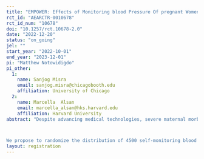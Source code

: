 ```yaml
---
title: "EMPOWER: Effects of Monitoring blood Pressure Of pregnant Women Electronically and Remotely"
rct_id: "AEARCTR-0010678"
rct_id_num: "10678"
doi: "10.1257/rct.10678-2.0"
date: "2022-12-20"
status: "on_going"
jel: ""
start_year: "2022-10-01"
end_year: "2023-12-01"
pi: "Matthew Notowidigdo"
pi_other:
  1:
    name: Sanjog Misra
    email: sanjog.misra@chicagobooth.edu
    affiliation: University of Chicago
  2:
    name: Marcella  Alsan
    email: marcella_alsan@hks.harvard.edu
    affiliation: Harvard University
abstract: "Despite advancing medical technologies, severe maternal morbidity has increased by about 200 percent over the past few decades (CDC 2021). A recent study found that 4 out of 5 pregnancy-related deaths are preventable. A common cause of maternal mortality is preeclampsia – a dangerous pregnancy and postpartum complication associated with high blood pressure which can result in seizure, organ damage, or stroke. It affects about 1 in 25 pregnant women and causes 15 percent of premature births (CDC 2021). Several interventions have aimed to mitigate the devastating effects of preeclampsia, including the distribution of self-monitoring blood pressure (SMBP) cuffs. Distributing SMBP cuffs may allow for the early detection of possible increases in blood pressure and give women agency within their own health care decisions.

We propose to randomize the distribution of 4500 self-monitoring blood pressure cuffs (SMBP)- across prenatal facilities in the state of Missouri. Using Medicaid data, provider-level surveys, and individual-level SMS surveys, we will assess the impact that the distribution of SMBPs has on the detection and management of hypertensive disorders of pregnancy, feelings of empowerment during the prenatal and postpartum periods for vulnerable women, and the detection or management of high blood pressure in other household members through spillover effects. "
layout: registration
---
```


